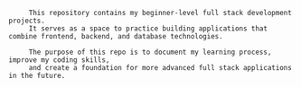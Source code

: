         This repository contains my beginner-level full stack development projects.  
         It serves as a space to practice building applications that combine frontend, backend, and database technologies.  

         The purpose of this repo is to document my learning process, improve my coding skills,  
         and create a foundation for more advanced full stack applications in the future.
